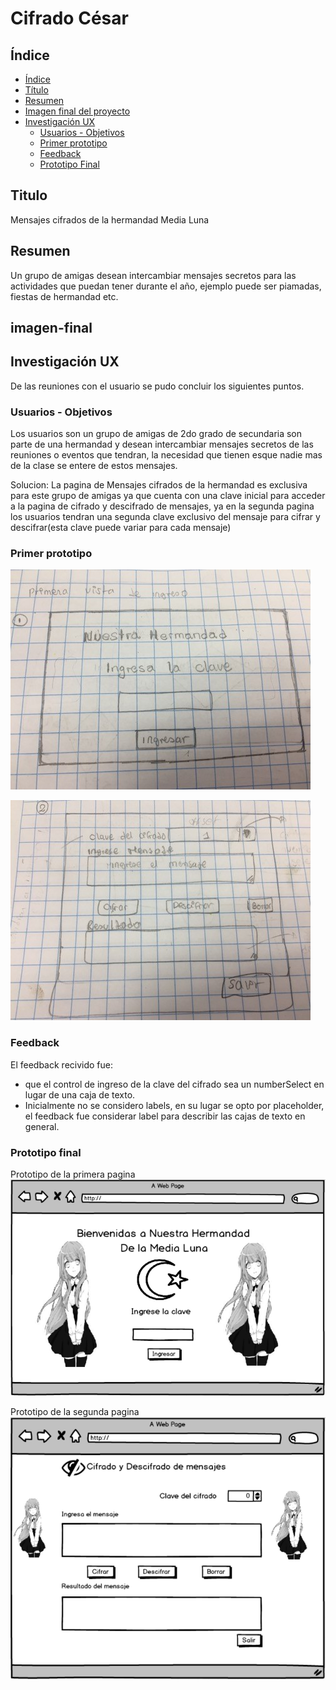 # Cifrado César

## Índice

- [Índice](#índice)
- [Título](#titulo)
- [Resumen](#Resumen)
- [Imagen final del proyecto](#imagen-final)
- [Investigación UX](#investigacion-ux)
  - [Usuarios - Objetivos](#Usuarios-Objetivos)
  - [Primer prototipo](#primer-prototipo)
  - [Feedback ](#feedback )
  - [Prototipo Final ](#prototipo-final)

## Titulo

Mensajes cifrados de la hermandad Media Luna

## Resumen

Un grupo de amigas desean intercambiar mensajes secretos para las actividades que puedan tener durante el año, ejemplo puede ser piamadas, fiestas de hermandad etc. 

## imagen-final


## Investigación UX
De las reuniones con el usuario se pudo concluir los siguientes puntos. 

### Usuarios - Objetivos
Los usuarios son un grupo de amigas de 2do grado de secundaria son parte de una hermandad y desean intercambiar mensajes secretos de las reuniones o eventos que tendran, la necesidad que tienen esque nadie mas de la clase se entere de estos mensajes. 

Solucion: La pagina de Mensajes cifrados de la hermandad es exclusiva para este grupo de amigas ya que cuenta con una clave inicial para acceder a la pagina de cifrado y descifrado de mensajes, ya en la segunda pagina los usuarios tendran una segunda clave exclusivo del mensaje para cifrar y descifrar(esta clave puede variar para cada mensaje)

### Primer prototipo
![hola](imagenproject/readme1.jpg)

![hola](imagenproject/readme2.jpg)
### Feedback
El feedback recivido fue:
- que el control de ingreso de la clave del cifrado sea un numberSelect en lugar de una caja de texto.
- Inicialmente no se considero labels, en su lugar se opto por placeholder, el feedback fue considerar label para describir las cajas de texto en general. 

### Prototipo final
Prototipo de la primera pagina
![hola](imagenproject/readme3.PNG)

Prototipo de la segunda pagina
![hola](imagenproject/readme4.PNG)
